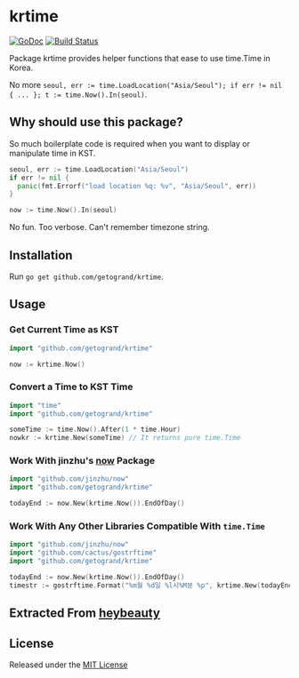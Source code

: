 # krtime

[![GoDoc](https://godoc.org/github.com/getogrand/krtime?status.svg)](https://godoc.org/github.com/getogrand/krtime)
[![Build Status](https://travis-ci.org/getogrand/krtime.svg?branch=master)](https://travis-ci.org/getogrand/krtime)

Package krtime provides helper functions that ease to use time.Time in Korea.

No more `seoul, err := time.LoadLocation("Asia/Seoul"); if err != nil { ... }; t := time.Now().In(seoul)`.

## Why should use this package?

So much boilerplate code is required when you want to display or manipulate time in KST.

```go
seoul, err := time.LoadLocation("Asia/Seoul")
if err != nil {
  panic(fmt.Errorf("load location %q: %v", "Asia/Seoul", err))
}

now := time.Now().In(seoul)
```

No fun. Too verbose. Can't remember timezone string.

## Installation

Run `go get github.com/getogrand/krtime`.

## Usage

### Get Current Time as KST

```go
import "github.com/getogrand/krtime"

now := krtime.Now()
```

### Convert a Time to KST Time

```go
import "time"
import "github.com/getogrand/krtime"

someTime := time.Now().After(1 * time.Hour)
nowkr := krtime.New(someTime) // It returns pure time.Time
```

### Work With jinzhu's [now](https://github.com/jinzhu/now) Package

```go
import "github.com/jinzhu/now"
import "github.com/getogrand/krtime"

todayEnd := now.New(krtime.Now()).EndOfDay()
```

### Work With Any Other Libraries Compatible With `time.Time`

```go
import "github.com/jinzhu/now"
import "github.com/cactus/gostrftime"
import "github.com/getogrand/krtime"

todayEnd := now.New(krtime.Now()).EndOfDay()
timestr := gostrftime.Format("%m월 %d일 %l시%M분 %p", krtime.New(todayEnd))
```

## Extracted From [heybeauty](https://heybeauty.me)

## License

Released under the [MIT License](https://github.com/getogrand/krtime/blob/master/License)
